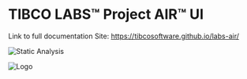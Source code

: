# TIBCO LABS™ Project AIR™ UI

Link to full documentation Site: https://tibcosoftware.github.io/labs-air/

![Static Analysis](https://github.com/TIBCOSoftware/labs-air-ui/workflows/Static%20Analysis/badge.svg)

![Logo](https://tibcosoftware.github.io/TIBCO-LABS/about/tibcolabs-brand.png "Labs Logo")
